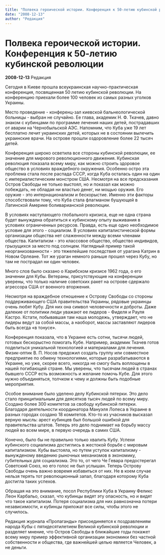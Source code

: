 ```yaml
---
title: "Полвека героической истории. Конференция к 50-летию кубинской революции"
date: "2008-12-13"
author: "Редакция"
---
```


# Полвека героической истории. Конференция к 50-летию кубинской революции

**2008-12-13** Редакция

Сегодня в Киеве прошла всеукраинская научно-практическая конференция, посвященная 50 летию кубинской революции. На конференцию приехали более 100 человек из самых разных уголков Украины.

Место проведение - конференц-зал киевской бальнеологической больницы - выбран не случайно. Ее глава, академик Н. Ф. Ткачев, давно знаком с кубинцами по программе лечения наших детей, пострадавших от аварии на Чернобыльской АЭС. Напомним, что Куба уже 19 лет бесплатно лечит украинских детей, которых не в состоянии вылечить украинские врачи. На острове прошли оздоровление более 22 тысяч детей.

Конференция широко осветила все стороны кубинской революции, ее значение для мирового революционного движения. Кубинская революция показала всему миру, как можно строить здоровое общество в условиях враждебного окружения. Особенно остро эта проблема стала после распада СССР, когда Куба осталась один на один с империалистическим монстром США. Несмотря на все предсказания Остров Свободы не только выстоял, но и показал как можно побеждать, не обладая ни властью денег, ни мощью оружия. Его оружие - это интернационализм и бескорыстие. Именно эти факторы способствовали тому, что Куба стала флагманом бушующей в Латинской Америке боливарианской революции.

В условиях наступающего глобального кризиса, еще не одна страна будет вынуждена обратиться к кубинскому опыту выживания в условиях ограниченных ресурсов. Правда, есть еще одно необходимое условие для этого - социализм. В условиях капиталистической формы организации общества нет слаженности между всеми членами общества. Капитализм - это классовое общество, общество индивидов, грызущихся за место под солнцем. Наглядный пример такой неорганизованности - это тяжелейшие последствия от урагана Катрин в Новом Орлеане. Тот же ураган немного раньше прошел через Кубу, но там не пострадал ни один человек.

Много слов было сказано о Карибском кризисе 1962 года, о его значении для Кубы. Ветераны, присутствующие на конференции уверены, что только наличие советских ракет на острове сдержало агрессора США от военного вторжения.

Несмотря на враждебное отношение к Острову Свободы со стороны поддерживающего США правительства Украины, рядовые украинцы очень любят Кубу. Для них она символ человечности и доброты. Даже далекие от политики люди уважают ее лидеров - Фиделя и Рауля Кастро. Кстати, побывавшая там наша молодежь, утверждает, что не лидеры ведут за собой массы, а наоборот, массы заставляют лидеров быть всегда «в тонусе».

Конференция показала, что в Украине есть сотни, тысячи людей, готовых бескорыстно помогать Кубе. Например, академик Ткачев готов поделиться уникальной технологией и материалами для лечения. Физик-оптик В. П. Носов предожил создать группу или совместное предприятие по обмену технологиями, которые разрабатываются в Украине, но уже, скорее всего, никогда не смогу быть воплощены в нашей погибающей стране. Мы уверены, что тысячам людей в странах бывшего СССР есть возможность и желание помочь Кубе. Для этого нужно объединяться, толчком к чему и должны быть подобные мероприятия.

Особое внимание было уделено делу Кубинской пятерки. Это дело стало принципиальным для деясятков тысяч людей по всему миру. Создано более 300 комитетов за свободу кубинской пятерки. Благодаря деятельности координатора Мануэля Лопеса в Украине в разных городах создано 18 комитетов. Кто-то из учасников высказал верную мысль: арест кубинцев был большой ошибкой для правительства штатов. Теперь это дело поднимает на борьбу массу людей во всем мире, в первую очередь в самих США.

Конечно, было бы не правильно только хвалить Кубу. Успехи кубинского социализма достиглись в жестокой борьбе с мировым капитализмом. Кубы выстояла, но путем уступок капитализму - вынужденому введению рыночных механизмов в экономику, губительных для социализма. Это то, от чего Че Гевара предостерегал Советский Союз, но его голос не был услышан. Теперь Острову Свободы очень важно вовремя избавиться от них. Не в коем случае нельзя терять тот революционный запал, благодаря которому Куба достигла таких успехов.

Обращая на это внимание, посол Республики Куба в Украину Феликс Леон Карбальо, сказал, что кубинцы видят эту опасность, но и видят что такое капитализм. Потеря социализма для них равнозначна потери независимости, и кубинцы приложат все силы, чтобы этого не случилось.

Редакция журнала «Пропаганды» присоединяется к поздравлениям народа Кубы с пятидесятилетием Великой кубинской революции и разделяет мнение, что Остров Свободы в ближайшие годы покажет всему миру пример эффективной организации экономики без частной собственности и общества, где важнейшей целью является Человек, а не деньги.